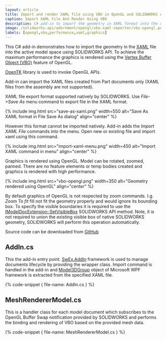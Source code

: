 ```yaml
---
layout: article
title: Import and render XAML file using VBO in OpenGL and SOLIDWORKS API
caption: Import XAML File And Render Using VBO
description: C# add-in to import the geometry in XAML format into the current model space and render the graphics with high performance using Vertex Buffer Object (VBO) of OpenGL and SOLIDWORKS API
image: /solidworks-api/adornment/opengl/vbo-xaml-importer/vbo-opengl.png
labels: [opengl,vbo,performance,xaml,graphics]
---
```

This C# add-in demonstrates how to import the geometry in the [XAML](https://en.wikipedia.org/wiki/Extensible_Application_Markup_Language) file into the active model space using SOLIDWORKS API. To achieve the maximum performance the graphics is rendered using the [Vertex Buffer Object (VBO)](https://en.wikipedia.org/wiki/Vertex_buffer_object) feature of OpenGL.

[OpenTK](https://opentk.net/) library is used to invoke OpenGL APIs.

Add-in can import the XAML files created from Part documents only (XAML files from the assembly are not supported).

XAML file export format supported natively by SOLIDWORKS. Use *File->Save As* menu command to export file in the XAML format.

{% include img.html src="save-as-xaml.png" width=550 alt="Save As XAML format in File Save As dialog" align="center" %}

However this format cannot be imported natively. Add-in adds the *Import XAML File* commands into the menu. Open new or existing file and import xaml using this command.

{% include img.html src="import-xaml-menu.png" width=450 alt="Import XAML command in menu" align="center" %}

Graphics is rendered using OpenGL. Model can be rotated, zoomed, panned. There are no feature elements or temp bodies created and graphics is rendered with high performance.

{% include img.html src="vbo-opengl.png" width=350 alt="Geometry rendered using OpenGL" align="center" %}

By default graphics of OpenGL is not respected by zoom commands. I.g. *Zoom To fit* fill not fit the geometry properly and would ignore its bounding box. To specify the visible boundaries it is required to use the [IModelDocExtension::SetVisibleBox](http://help.solidworks.com/2017/english/api/sldworksapi/SolidWorks.Interop.sldworks~SolidWorks.Interop.sldworks.IModelDocExtension~SetVisibleBox.html) SOLIDWORKS API method. Note, it is not required to union the existing visible box of native SOLIDWORKS geometry, SOLIDWORKS will perform this operation automatically.

Source code can be downloaded from [GitHub](https://github.com/codestackdev/solidworks-api-examples/tree/master/swex/add-in/opengl/XamlImporter)

## AddIn.cs

This the add-in entry point. [SwEx.AddIn](/labs/solidworks/swex/add-in/) framework is used to manage documents lifecycle by providing the wrapper class. Import command is handled in the add-in and [Model3DGroup](https://docs.microsoft.com/en-us/dotnet/api/system.windows.media.media3d.model3dgroup) object of Microsoft WPF framework is extracted from the specified XAML file.

{% code-snippet { file-name: AddIn.cs } %}

## MeshRendererModel.cs

This is a handler class for each model document which subscribes to the OpenGL Buffer Swap notification provided by SOLIDWORKS and performs the binding and rendering of VBO based on the provided mesh data.

{% code-snippet { file-name: MeshRendererModel.cs } %}
